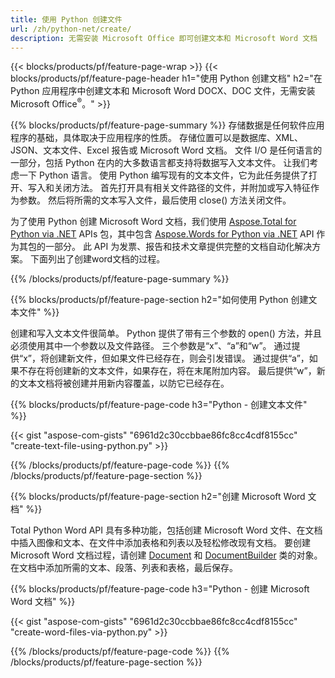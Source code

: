 ```yaml
---
title: 使用 Python 创建文件 
url: /zh/python-net/create/
description: 无需安装 Microsoft Office 即可创建文本和 Microsoft Word 文档 
---
```


{{< blocks/products/pf/feature-page-wrap >}}
{{< blocks/products/pf/feature-page-header h1="使用 Python 创建文档" h2="在 Python 应用程序中创建文本和 Microsoft Word DOCX、DOC 文件，无需安装 Microsoft Office<sup>&reg;</sup>。" >}}

{{% blocks/products/pf/feature-page-summary %}}
存储数据是任何软件应用程序的基础，具体取决于应用程序的性质。 存储位置可以是数据库、XML、JSON、文本文件、Excel 报告或 Microsoft Word 文档。 文件 I/O 是任何语言的一部分，包括 Python 在内的大多数语言都支持将数据写入文本文件。 让我们考虑一下 Python 语言。 使用 Python 编写现有的文本文件，它为此任务提供了打开、写入和关闭方法。 首先打开具有相关文件路径的文件，并附加或写入特征作为参数。 然后将所需的文本写入文件，最后使用 close() 方法关闭文件。 

为了使用 Python 创建 Microsoft Word 文档，我们使用 [Aspose.Total for Python via .NET](https://products.aspose.com/total/python-net/) APIs 包，其中包含 [Aspose.Words for Python via .NET](https://products.aspose.com/words/python-net/) API 作为其包的一部分。 此 API 为发票、报告和技术文章提供完整的文档自动化解决方案。 下面列出了创建word文档的过程。

{{% /blocks/products/pf/feature-page-summary  %}}

{{% blocks/products/pf/feature-page-section  h2="如何使用 Python 创建文本文件" %}}

创建和写入文本文件很简单。 Python 提供了带有三个参数的 open() 方法，并且必须使用其中一个参数以及文件路径。 三个参数是“x”、“a”和“w”。 通过提供“x”，将创建新文件，但如果文件已经存在，则会引发错误。 通过提供“a”，如果不存在将创建新的文本文件，如果存在，将在末尾附加内容。 最后提供“w”，新的文本文档将被创建并用新内容覆盖，以防它已经存在。

{{% blocks/products/pf/feature-page-code h3="Python - 创建文本文件" %}}

{{< gist "aspose-com-gists" "6961d2c30ccbbae86fc8cc4cdf8155cc" "create-text-file-using-python.py" >}}

{{% /blocks/products/pf/feature-page-code  %}}
{{% /blocks/products/pf/feature-page-section %}}

{{% blocks/products/pf/feature-page-section  h2="创建 Microsoft Word 文档" %}}

Total Python Word API 具有多种功能，包括创建 Microsoft Word 文件、在文档中插入图像和文本、在文件中添加表格和列表以及轻松修改现有文档。 要创建 Microsoft Word 文档过程，请创建 [Document](https://reference.aspose.com/words/python-net/aspose.words/document/) 和 [DocumentBuilder](https://reference.aspose.com/words/python-net/aspose.words/documentbuilder/) 类的对象。 在文档中添加所需的文本、段落、列表和表格，最后保存。

{{% blocks/products/pf/feature-page-code h3="Python - 创建 Microsoft Word 文档" %}}

{{< gist "aspose-com-gists" "6961d2c30ccbbae86fc8cc4cdf8155cc" "create-word-files-via-python.py" >}}

{{% /blocks/products/pf/feature-page-code  %}}
{{% /blocks/products/pf/feature-page-section %}}